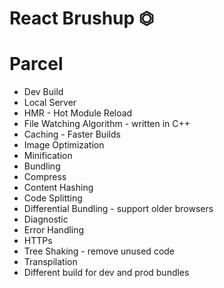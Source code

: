 # React Brushup ⏣

# Parcel

- Dev Build
- Local Server
- HMR - Hot Module Reload
- File Watching Algorithm - written in C++
- Caching - Faster Builds
- Image Optimization
- Minification
- Bundling
- Compress
- Content Hashing
- Code Splitting
- Differential Bundling - support older browsers
- Diagnostic
- Error Handling
- HTTPs
- Tree Shaking - remove unused code
- Transpilation
- Different build for dev and prod bundles
